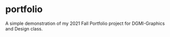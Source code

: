 # portfolio
A simple demonstration of my 2021 Fall Portfolio project for DGMI-Graphics and Design class.
